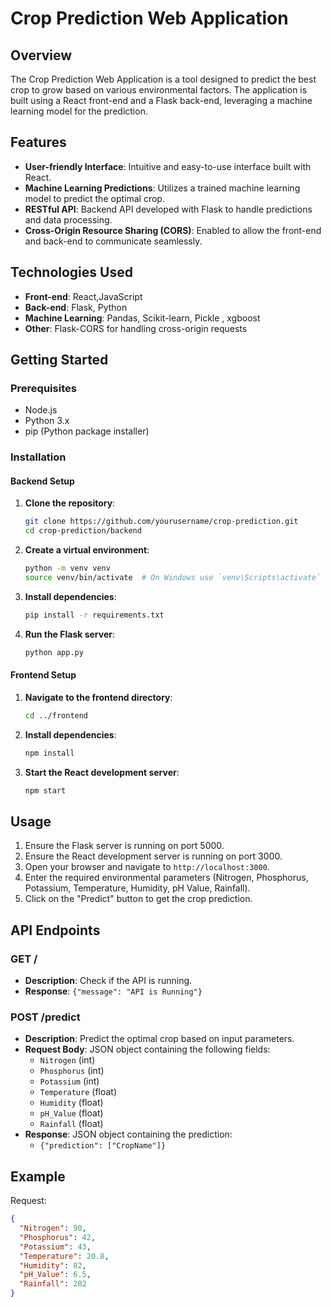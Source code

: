 # Crop Prediction Web Application

## Overview

The Crop Prediction Web Application is a tool designed to predict the best crop to grow based on various environmental factors. The application is built using a React front-end and a Flask back-end, leveraging a machine learning model for the prediction.

## Features

- **User-friendly Interface**: Intuitive and easy-to-use interface built with React.
- **Machine Learning Predictions**: Utilizes a trained machine learning model to predict the optimal crop.
- **RESTful API**: Backend API developed with Flask to handle predictions and data processing.
- **Cross-Origin Resource Sharing (CORS)**: Enabled to allow the front-end and back-end to communicate seamlessly.

## Technologies Used

- **Front-end**: React,JavaScript
- **Back-end**: Flask, Python
- **Machine Learning**: Pandas, Scikit-learn, Pickle , xgboost
- **Other**: Flask-CORS for handling cross-origin requests

## Getting Started

### Prerequisites

- Node.js
- Python 3.x
- pip (Python package installer)

### Installation

#### Backend Setup

1. **Clone the repository**:
    ```bash
    git clone https://github.com/yourusername/crop-prediction.git
    cd crop-prediction/backend
    ```

2. **Create a virtual environment**:
    ```bash
    python -m venv venv
    source venv/bin/activate  # On Windows use `venv\Scripts\activate`
    ```

3. **Install dependencies**:
    ```bash
    pip install -r requirements.txt
    ```

4. **Run the Flask server**:
    ```bash
    python app.py
    ```

#### Frontend Setup

1. **Navigate to the frontend directory**:
    ```bash
    cd ../frontend
    ```

2. **Install dependencies**:
    ```bash
    npm install
    ```

3. **Start the React development server**:
    ```bash
    npm start
    ```

## Usage

1. Ensure the Flask server is running on port 5000.
2. Ensure the React development server is running on port 3000.
3. Open your browser and navigate to `http://localhost:3000`.
4. Enter the required environmental parameters (Nitrogen, Phosphorus, Potassium, Temperature, Humidity, pH Value, Rainfall).
5. Click on the "Predict" button to get the crop prediction.

## API Endpoints

### GET /

- **Description**: Check if the API is running.
- **Response**: `{"message": "API is Running"}`

### POST /predict

- **Description**: Predict the optimal crop based on input parameters.
- **Request Body**: JSON object containing the following fields:
  - `Nitrogen` (int)
  - `Phosphorus` (int)
  - `Potassium` (int)
  - `Temperature` (float)
  - `Humidity` (float)
  - `pH_Value` (float)
  - `Rainfall` (float)
- **Response**: JSON object containing the prediction:
  - `{"prediction": ["CropName"]}`

## Example

Request:
```json
{
  "Nitrogen": 90,
  "Phosphorus": 42,
  "Potassium": 43,
  "Temperature": 20.8,
  "Humidity": 82,
  "pH_Value": 6.5,
  "Rainfall": 202
}
